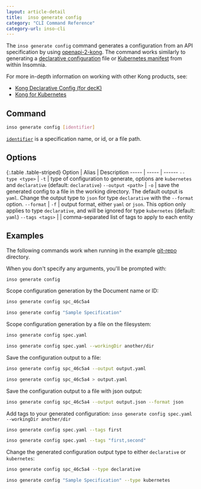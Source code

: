 ```yaml
---
layout: article-detail
title:  inso generate config
category: "CLI Command Reference"
category-url: inso-cli
---
```


The `inso generate config` command generates a configuration from an API specification by using [openapi-2-kong](https://github.com/Kong/insomnia/tree/develop/packages/openapi-2-kong). The command works similarly to generating a [declarative configuration](/insomnia/declarative-config) file or [Kubernetes manifest](/insomnia/kong-for-kubernetes) from within Insomnia.

For more in-depth information on working with other Kong products, see:

* [Kong Declarative Config (for decK)](/insomnia/declarative-config/)
* [Kong for Kubernetes](/insomnia/kong-for-kubernetes)

## Command

```bash
inso generate config [identifier]
```

[`identifier`](/inso-cli/introduction/#the-identifier-argument) is a specification name, or id, or a file path.

## Options

{:.table .table-striped}
Option | Alias | Description
----- | ----- | ------
`--type <type>` |	`-t`	| type of configuration to generate, options are `kubernetes` and `declarative` (default: `declarative`)
`--output <path>`	| `-o` | save the generated config to a file in the working directory. The default output is `yaml`. Change the output type to `json` for type `declarative` with the `--format` option.
`--format` | `-f` | output format, either `yaml` or `json`. This option only applies to type `declarative`, and will be ignored for type `kubernetes` (default: `yaml`)
`--tags <tags>` | | comma-separated list of tags to apply to each entity

## Examples

The following commands work when running in the example [git-repo](https://github.com/Kong/insomnia/tree/develop/packages/insomnia-inso/src/db/fixtures/git-repo) directory.

When you don't specify any arguments, you'll be prompted with:

```bash
inso generate config
```

Scope configuration generation by the Document name or ID:

```bash
inso generate config spc_46c5a4
```

```bash
inso generate config "Sample Specification"
```

Scope configuration generation by a file on the filesystem:

```bash
inso generate config spec.yaml
```

```bash
inso generate config spec.yaml --workingDir another/dir
```

Save the configuration output to a file:

```bash
inso generate config spc_46c5a4 --output output.yaml
```

```bash
inso generate config spc_46c5a4 > output.yaml
```

Save the configuration output to a file with json output:

```bash
inso generate config spc_46c5a4 --output output.json --format json
```

Add tags to your generated configuration:
`inso generate config spec.yaml --workingDir another/dir`

```bash
inso generate config spec.yaml --tags first
```

```bash
inso generate config spec.yaml --tags "first,second"
```

Change the generated configuration output type to either `declarative` or `kubernetes`:

```bash
inso generate config spc_46c5a4 --type declarative
```

```bash
inso generate config "Sample Specification" --type kubernetes
```
